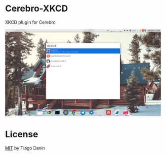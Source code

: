 # Cerebro-XKCD
XKCD plugin for Cerebro

![Screenshots](https://raw.githubusercontent.com/TiagoDanin/Cerebro-XKCD/master/Screenshots.png)

# License
[MIT](https://github.com/TiagoDanin/Cerebro-XKCD/blob/master/LICENSE) by Tiago Danin
